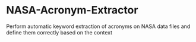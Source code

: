# NASA-Acronym-Extractor
Perform automatic keyword extraction of acronyms on NASA data files and define them correctly based on the context
